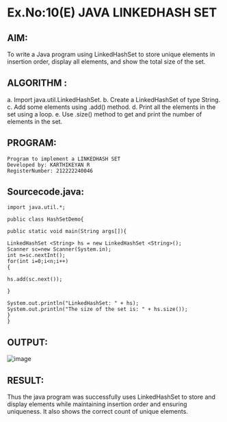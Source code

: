 # Ex.No:10(E)  JAVA LINKEDHASH SET

## AIM:
To write a Java program using LinkedHashSet to store unique elements in insertion order, display all elements, and show the total size of the set.
## ALGORITHM :
a.	Import java.util.LinkedHashSet.
b.	Create a LinkedHashSet of type String.
c.	Add some elements using .add() method.
d.	Print all the elements in the set using a loop.
e.	Use .size() method to get and print the number of elements in the set.

## PROGRAM:
 ```
Program to implement a LINKEDHASH SET
Developed by: KARTHIKEYAN R
RegisterNumber: 212222240046
```

## Sourcecode.java:
```
import java.util.*;

public class HashSetDemo{

public static void main(String args[]){

LinkedHashSet <String> hs = new LinkedHashSet <String>();
Scanner sc=new Scanner(System.in);
int n=sc.nextInt();
for(int i=0;i<n;i++)
{
    
hs.add(sc.next());

}

System.out.println("LinkedHashSet: " + hs);  
System.out.println("The size of the set is: " + hs.size());  
}
}
```

## OUTPUT:

![image](https://github.com/user-attachments/assets/e4283f06-131b-4a08-a94d-ee83c9c65613)


## RESULT:

Thus the java program was successfully uses LinkedHashSet to store and display elements while maintaining insertion order and ensuring uniqueness. It also shows the correct count of unique elements. 
